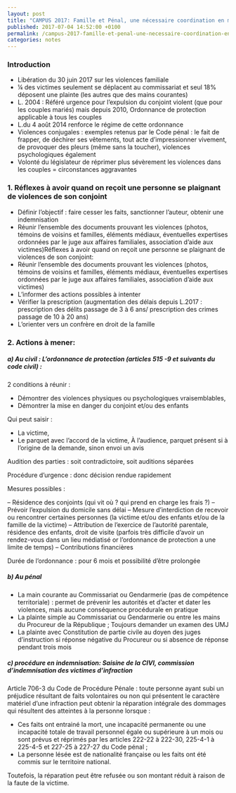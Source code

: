 ```yaml
---
layout: post
title: "CAMPUS 2017: Famille et Pénal, une nécessaire coordination en matière de violences conjugales"
published: 2017-07-04 14:52:00 +0100
permalink: /campus-2017-famille-et-penal-une-necessaire-coordination-en-matiere-de-violences-conjugales/
categories: notes
---
```


### Introduction

- Libération du 30 juin 2017 sur les violences familiale
- ¼ des victimes seulement se déplacent au commissariat et seul 18% déposent une plainte (les autres que des mains courantes)
- L. 2004 : Référé urgence pour l’expulsion du conjoint violent (que pour les couples mariés) mais depuis 2010, Ordonnance de protection applicable à tous les couples
- L.du 4 août 2014 renforce le régime de cette ordonnance
- Violences conjugales : exemples retenus par le Code pénal : le fait de frapper, de déchirer ses vêtements, tout acte d’impressionner vivement, de provoquer des pleurs (même sans la toucher), violences psychologiques également
- Volonté du législateur de réprimer plus sévèrement les violences dans les couples = circonstances aggravantes

### 1. Réflexes à avoir quand on reçoit une personne se plaignant de violences de son conjoint

- Définir l’objectif : faire cesser les faits, sanctionner l’auteur, obtenir une indemnisation
- Réunir l’ensemble des documents prouvant les violences (photos, témoins de voisins et familles, éléments médiaux, éventuelles expertises ordonnées par le juge aux affaires familiales, association d’aide aux victimes)Réflexes à avoir quand on reçoit une personne se plaignant de violences de son conjoint:
- Réunir l’ensemble des documents prouvant les violences (photos, témoins de voisins et familles, éléments médiaux, éventuelles expertises ordonnées par le juge aux affaires familiales, association d’aide aux victimes)
- L’informer des actions possibles à intenter
- Vérifier la prescription (augmentation des délais depuis L.2017 : prescription des délits passage de 3 à 6 ans/ prescription des crimes passage de 10 à 20 ans)
- L’orienter vers un confrère en droit de la famille

### 2. Actions à mener:

##### a) Au civil : L’ordonnance de protection (articles 515 -9 et suivants du code civil) :

2 conditions à réunir :

- Démontrer des violences physiques ou psychologiques vraisemblables,
- Démontrer la mise en danger du conjoint et/ou des enfants

Qui peut saisir :

- La victime,
- Le parquet avec l’accord de la victime,
  À l’audience, parquet présent si à l’origine de la demande, sinon envoi un avis

Audition des parties : soit contradictoire, soit auditions séparées

Procédure d’urgence : donc décision rendue rapidement

Mesures possibles :

– Résidence des conjoints (qui vit où ? qui prend en charge les frais ?)
– Prévoir l’expulsion du domicile sans délai
– Mesure d’interdiction de recevoir ou rencontrer certaines personnes (la victime et/ou des enfants et/ou de la famille de la victime)
– Attribution de l’exercice de l’autorité parentale, résidence des enfants, droit de visite (parfois très difficile d’avoir un            rendez-vous dans un lieu médiatisé or l’ordonnance de protection a une limite de temps)
–  Contributions financières

Durée de l’ordonnance : pour 6 mois et possibilité d’être prolongée

##### b) Au pénal

- La main courante au Commissariat ou Gendarmerie (pas de compétence territoriale) : permet de prévenir les autorités et d’acter et dater les violences, mais aucune conséquence procédurale en pratique
- La plainte simple au Commissariat ou Gendarmerie ou entre les mains du Procureur de la République ; Toujours demander un examen des UMJ
- La plainte avec Constitution de partie civile au doyen des juges d’instruction si réponse négative du Procureur ou si absence de réponse pendant trois mois

##### c) procédure en indemnisation: Saisine de la CIVI, commission d’indemnisation des victimes d’infraction

Article 706-3 du Code de Procédure Pénale : toute personne ayant subi un préjudice résultant de faits volontaires ou non qui présentent le caractère matériel d’une infraction peut obtenir la réparation intégrale des dommages qui résultent des atteintes à la personne lorsque :

- Ces faits ont entrainé la mort, une incapacité permanente ou une incapacité totale de travail personnel égale ou supérieure à un mois ou sont prévus et réprimés par les articles 222-22 à 222-30, 225-4-1 à 225-4-5 et 227-25 à 227-27 du Code pénal ;
- La personne lésée est de nationalité française ou les faits ont été commis sur le territoire national.

Toutefois, la réparation peut être refusée ou son montant réduit à raison de la faute de la victime.

